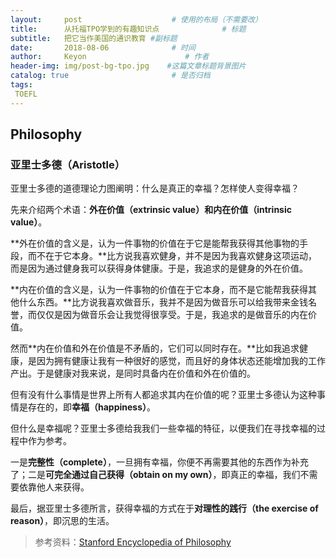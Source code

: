 ```yaml
---
layout:     post                    # 使用的布局（不需要改）
title:      从托福TPO学到的有趣知识点              # 标题 
subtitle:   把它当作美国的通识教育 #副标题
date:       2018-08-06              # 时间
author:     Keyon                      # 作者
header-img: img/post-bg-tpo.jpg    #这篇文章标题背景图片
catalog: true                       # 是否归档
tags:
 TOEFL
---
```


## Philosophy
### 亚里士多德（Aristotle）
亚里士多德的道德理论力图阐明：什么是真正的幸福？怎样使人变得幸福？

先来介绍两个术语：**外在价值（extrinsic value）**和**内在价值（intrinsic value）**。

**外在价值的含义是，认为一件事物的价值在于它是能帮我获得其他事物的手段，而不在于它本身。**比方说我喜欢健身，并不是因为我喜欢健身这项运动，而是因为通过健身我可以获得身体健康。于是，我追求的是健身的外在价值。

**内在价值的含义是，认为一件事物的价值在于它本身，而不是它能帮我获得其他什么东西。**比方说我喜欢做音乐，我并不是因为做音乐可以给我带来金钱名誉，而仅仅是因为做音乐会让我觉得很享受。于是，我追求的是做音乐的内在价值。

然而**内在价值和外在价值是不矛盾的，它们可以同时存在。**比如我追求健康，是因为拥有健康让我有一种很好的感觉，而且好的身体状态还能增加我的工作产出。于是健康对我来说，是同时具备内在价值和外在价值的。

但有没有什么事情是世界上所有人都追求其内在价值的呢？亚里士多德认为这种事情是存在的，即**幸福（happiness）**。

但什么是幸福呢？亚里士多德给我我们一些幸福的特征，以便我们在寻找幸福的过程中作为参考。

一是**完整性（complete）**，一旦拥有幸福，你便不再需要其他的东西作为补充了；二是**可完全通过自己获得（obtain on my own）**，即真正的幸福，我们不需要依靠他人来获得。

最后，据亚里士多德所言，获得幸福的方式在于**对理性的践行（the exercise of reason）**，即沉思的生活。

> 参考资料：[Stanford Encyclopedia of Philosophy](https://plato.stanford.edu/entries/value-intrinsic-extrinsic/)

